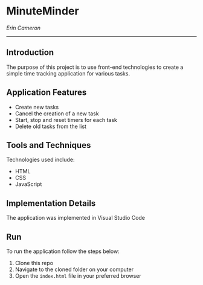 # MinuteMinder

*Erin Cameron*

---

## Introduction
The purpose of this project is to use front-end technologies to create a simple time tracking application for various tasks. 

## Application Features
* Create new tasks
* Cancel the creation of a new task
* Start, stop and reset timers for each task
* Delete old tasks from the list

## Tools and Techniques
Technologies used include:
* HTML
* CSS
* JavaScript

## Implementation Details
The application was implemented in Visual Studio Code

## Run
To run the application follow the steps below:
1. Clone this repo
2. Navigate to the cloned folder on your computer
3. Open the `index.html` file in your preferred browser